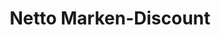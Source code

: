 ---
title: "Netto Marken-Discount"
url: /hamburg/netto-marken-discount-weissenseestrasse/
shop: Supermarkt
---